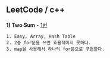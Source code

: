 LeetCode / c++
------------------

**1) Two Sum** - [1번](https://leetcode.com/problems/two-sum/)
```
1. Easy, Array, Hash Table
2. 2중 for문을 쓰면 효율적이지 못하다.
3. map을 사용해서 하나의 for문으로 구현한다.
```
